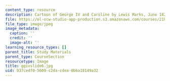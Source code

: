 ```yaml
---
content_type: resource
description: Cartoon of George IV and Caroline by Lewis Marks, June 1821.
file: https://ol-ocw-studio-app-production.s3.amazonaws.com/courses/21h-342-the-royal-family-fall-2003/937cedf05609c2dacdea0bba18149a32_ggivslide6.jpg
file_type: image/jpeg
image_metadata:
  caption: ''
  credit: ''
  image-alt: ''
learning_resource_types: []
parent_title: Study Materials
parent_type: CourseSection
resourcetype: Image
title: ggivslide6.jpg
uid: 937cedf0-5609-c2da-cdea-0bba18149a32
---
```

